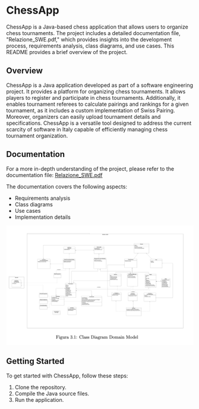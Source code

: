 # ChessApp

ChessApp is a Java-based chess application that allows users to organize chess tournaments. The project includes a detailed documentation file, "Relazione_SWE.pdf," which provides insights into the development process, requirements analysis, class diagrams, and use cases. This README provides a brief overview of the project.

## Overview

ChessApp is a Java application developed as part of a software engineering project. It provides a platform for organizing chess tournaments. It allows players to register and participate in chess tournaments. Additionally, it enables tournament referees to calculate pairings and rankings for a given tournament, as it includes a custom implementation of Swiss Pairing. Moreover, organizers can easily upload tournament details and specifications. ChessApp is a versatile tool designed to address the current scarcity of software in Italy capable of efficiently managing chess tournament organization.
## Documentation

For a more in-depth understanding of the project, please refer to the documentation file:
[Relazione_SWE.pdf](https://github.com/francescobaio/SWE-ChessApp)

The documentation covers the following aspects:
- Requirements analysis
- Class diagrams
- Use cases
- Implementation details

![Class Diagram](https://github.com/francescobaio/SWE-ChessApp/blob/master/class_diagram.png)

## Getting Started

To get started with ChessApp, follow these steps:
1. Clone the repository.
2. Compile the Java source files.
3. Run the application.








